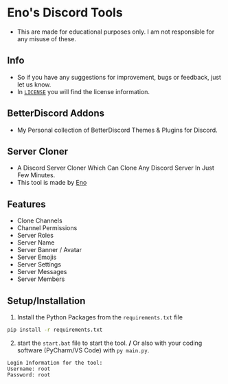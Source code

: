 # Eno's Discord Tools
- This are made for educational purposes only. I am not responsible for any misuse of these.

## Info
- So if you have any suggestions for improvement, bugs or feedback, just let us know.
- In [`LICENSE`](https://github.com/3n3scan/enos-cloner/blob/main/LICENSE) you will find the license information.

## BetterDiscord Addons
- My Personal collection of BetterDiscord Themes & Plugins for Discord.

## Server Cloner
- A Discord Server Cloner Which Can Clone Any Discord Server In Just Few Minutes. 
- This tool is made by [Eno](https://github.com/3n3scan/)

## Features
+ Clone Channels
+ Channel Permissions
+ Server Roles
+ Server Name
+ Server Banner / Avatar
+ Server Emojis
+ Server Settings
+ Server Messages
+ Server Members

## Setup/Installation
1. Install the Python Packages from the `requirements.txt` file
```bash
pip install -r requirements.txt
```
2. start the `start.bat` file to start the tool. **/** Or also with your coding software (PyCharm/VS Code) with `py main.py`.
```
Login Information for the tool:
Username: root
Password: root
```